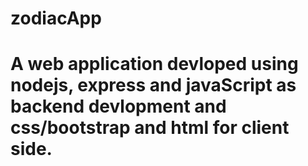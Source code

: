 # zodiacApp
# A web application devloped using nodejs, express and javaScript as backend devlopment and css/bootstrap and html for client side.